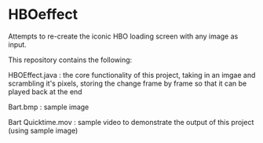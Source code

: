 # HBOeffect

Attempts to re-create the iconic HBO loading screen with any image as input.

This repository contains the following:

HBOEffect.java : the core functionality of this project, taking in an imgae and scrambling it's pixels, storing the change frame by frame so that it can be played back at the end

Bart.bmp : sample image

Bart Quicktime.mov : sample video to demonstrate the output of this project (using sample image)

